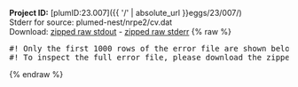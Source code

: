 **Project ID:** [plumID:23.007]({{ '/' | absolute_url }}eggs/23/007/)  
Stderr for source:  plumed-nest/nrpe2/cv.dat   
Download: [zipped raw stdout](cv.dat.plumed.stdout.txt.zip) - [zipped raw stderr](cv.dat.plumed.stderr.txt.zip) 
{% raw %}
<pre>
#! Only the first 1000 rows of the error file are shown below
#! To inspect the full error file, please download the zipped raw stderr file above
</pre>
{% endraw %}
